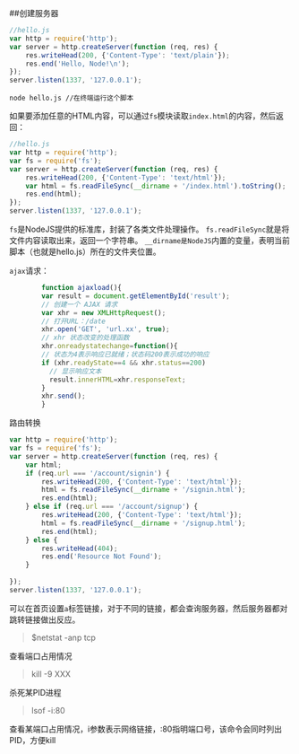 ##创建服务器

```js
//hello.js
var http = require('http');
var server = http.createServer(function (req, res) {
    res.writeHead(200, {'Content-Type': 'text/plain'});
    res.end('Hello, Node!\n');
});
server.listen(1337, '127.0.0.1');
```

    node hello.js //在终端运行这个脚本

如果要添加任意的HTML内容，可以通过`fs`模块读取`index.html`的内容，然后返回：

```js
//hello.js
var http = require('http');
var fs = require('fs');
var server = http.createServer(function (req, res) {
    res.writeHead(200, {'Content-Type': 'text/html'});
    var html = fs.readFileSync(__dirname + '/index.html').toString();
    res.end(html);
});
server.listen(1337, '127.0.0.1');
```

`fs`是NodeJS提供的标准库，封装了各类文件处理操作。
`fs.readFileSync`就是将文件内容读取出来，返回一个字符串。
`__dirname是NodeJS`内置的变量，表明当前脚本（也就是hello.js）所在的文件夹位置。

`ajax`请求：

```js
        function ajaxload(){
        var result = document.getElementById('result');
        // 创建一个 AJAX 请求
        var xhr = new XMLHttpRequest();
        // 打开URL：/date
        xhr.open('GET', 'url.xx', true);
        // xhr 状态改变的处理函数
        xhr.onreadystatechange=function(){
        // 状态为4表示响应已就绪；状态码200表示成功的响应
        if (xhr.readyState==4 && xhr.status==200)
          // 显示响应文本
          result.innerHTML=xhr.responseText;
        }
        xhr.send();
        }
```


路由转换

```js
var http = require('http');
var fs = require('fs');
var server = http.createServer(function (req, res) {
    var html;
    if (req.url === '/account/signin') {
        res.writeHead(200, {'Content-Type': 'text/html'});
        html = fs.readFileSync(__dirname + '/signin.html');
        res.end(html);
    } else if (req.url === '/account/signup') {
        res.writeHead(200, {'Content-Type': 'text/html'});
        html = fs.readFileSync(__dirname + '/signup.html');
        res.end(html);
    } else {
        res.writeHead(404);
        res.end('Resource Not Found');
    }
    
});
server.listen(1337, '127.0.0.1');
```

可以在首页设置`a`标签链接，对于不同的链接，都会查询服务器，然后服务器都对跳转链接做出反应。


>$netstat -anp tcp

查看端口占用情况

>kill -9 XXX

杀死某PID进程

>lsof -i:80

查看某端口占用情况，i参数表示网络链接，:80指明端口号，该命令会同时列出PID，方便kill













